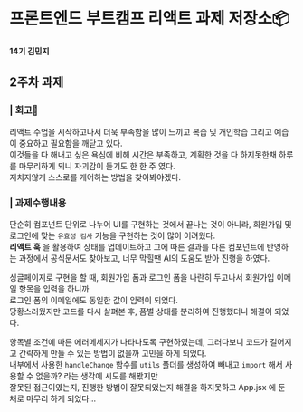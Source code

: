 # 프론트엔드 부트캠프 리액트 과제 저장소📦

**14기 김민지**

## 2주차 과제

### | 회고📝

리액트 수업을 시작하고나서 더욱 부족함을 많이 느끼고 복습 및 개인학습 그리고 예습이 중요하고 필요함을 깨닫고 있다. <br />
이것들을 다 해내고 싶은 욕심에 비해 시간은 부족하고, 계획한 것을 다 하지못한채 하루를 마무리하게 되니 자괴감이 들기도 한 한 주 였다. <br />
지치지않게 스스로를 케어하는 방법을 찾아봐야겠다. <br />


### | 과제수행내용

단순히 컴포넌트 단위로 나누어 UI를 구현하는 것에서 끝나는 것이 아니라, 회원가입 및 로그인에 맞는 `유효성 검사` 기능을 구현하는 것이 많이 어려웠다. <br />
**리액트 훅** 을 활용하여 상태를 업데이트하고 그에 따른 결과를 다른 컴포넌트에 반영하는 과정에서 공식문서도 찾아보고, 너무 막힐땐 AI의 도움도 받아 진행을 하였다. <br />

싱글페이지로 구현을 할 때, 회원가입 폼과 로그인 폼을 나란히 두고나서 회원가입 이메일 항목을 입력을 하니까 <br />
로그인 폼의 이메일에도 동일한 값이 입력이 되었다. <br />
당황스러웠지만 코드를 다시 살펴본 후, 폼별 상태를 분리하여 진행했더니 해결이 되었다. <br />

항목별 조건에 따른 에러메세지가 나타나도록 구현하였는데, 그러다보니 코드가 길어지고 간략하게 만들 수 있는 방법이 없을까 고민을 하게 되었다.<br />
내부에서 사용한 `handleChange` 함수를 `utils` 폴더를 생성하여 빼내고 `import` 해서 사용할 수 없을까? 라는 생각에 시도를 해봤지만 <br />
잘못된 접근이였는지, 진행한 방법이 잘못되었는지 해결을 하지못하고 App.jsx 에 둔 채로 마무리 하게 되었다... 

